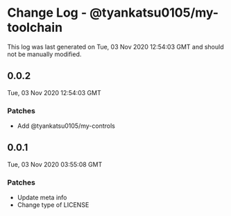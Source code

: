 # Change Log - @tyankatsu0105/my-toolchain

This log was last generated on Tue, 03 Nov 2020 12:54:03 GMT and should not be manually modified.

## 0.0.2
Tue, 03 Nov 2020 12:54:03 GMT

### Patches

- Add @tyankatsu0105/my-controls

## 0.0.1
Tue, 03 Nov 2020 03:55:08 GMT

### Patches

- Update meta info
- Change type of LICENSE

